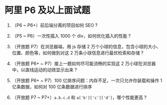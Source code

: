 # 阿里 P6 及以上面试题



1. （P6 ~ P6+）前后端分离的项目如何 SEO ?
2. （P5 ~ P6）一次性插入 1000 个 div，如何优化插入的性能 ?
3. （开放题 P7）在浏览器端，用 js 存储 2 万个小球的信息，包含小球的大小、位置、颜色等，如何做到对这 2 万条小球信息进行最优检索和存储 ?
4. （开放题 P6+ ~ P7）接上一题如何尽可能流畅的实现这 2 万小球在浏览器中，以直线运动的动效显示出来 ?

7. （开放题 P6+ ~ P7）100 亿排序问题：内存不足，一次只允许你装载和操作 1 亿条数据，如何对 100 亿条数据进行排序
8. （开放题 P7 ~ P7+）`a.b.c.d` 和 `a['b']['c']['d']`，哪个性能更高 ?
